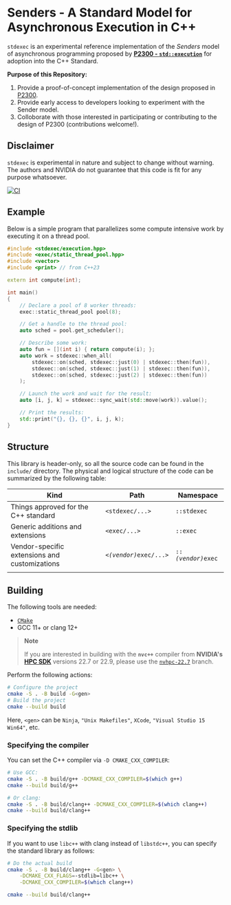 # Senders - A Standard Model for Asynchronous Execution in C++

`stdexec` is an experimental reference implementation of the _Senders_ model of asynchronous programming proposed by [**P2300 - `std::execution`**](http://wg21.link/p2300) for adoption into the C++ Standard.

**Purpose of this Repository:** 
1. Provide a proof-of-concept implementation of the design proposed in [P2300](http://wg21.link/p2300).
2. Provide early access to developers looking to experiment with the Sender model.
3. Colloborate with those interested in participating or contributing to the design of P2300 (contributions welcome!).

## Disclaimer

`stdexec` is experimental in nature and subject to change without warning. 
The authors and NVIDIA do not guarantee that this code is fit for any purpose whatsoever.

[![CI](https://github.com/NVIDIA/stdexec/workflows/CI/badge.svg)](https://github.com/NVIDIA/stdexec/actions)

## Example

Below is a simple program that parallelizes some compute intensive work by executing it on a thread pool.

```c++
#include <stdexec/execution.hpp>
#include <exec/static_thread_pool.hpp>
#include <vector>
#include <print> // from C++23

extern int compute(int);

int main()
{
    // Declare a pool of 8 worker threads:
    exec::static_thread_pool pool(8);

    // Get a handle to the thread pool:
    auto sched = pool.get_scheduler();

    // Describe some work:
    auto fun = [](int i) { return compute(i); };
    auto work = stdexec::when_all(
        stdexec::on(sched, stdexec::just(0) | stdexec::then(fun)),
        stdexec::on(sched, stdexec::just(1) | stdexec::then(fun)),
        stdexec::on(sched, stdexec::just(2) | stdexec::then(fun))
    );

    // Launch the work and wait for the result:
    auto [i, j, k] = stdexec::sync_wait(std::move(work)).value();

    // Print the results:
    std::print("{}, {}, {}", i, j, k);
}
```

## Structure

This library is header-only, so all the source code can be found in the `include/` directory. The physical and logical structure of the code can be summarized by the following table:

| Kind | Path | Namespace |
|------|------|-----------|
| Things approved for the C++ standard | `<stdexec/...>` | `::stdexec` |
| Generic additions and extensions | `<exec/...>` | `::exec` |
| Vendor-specific extensions and customizations | <code>&lt;<i>(vendor)</i>exec/...&gt;</code> | <code>::<i>(vendor)</i>exec</code> |
| | |

## Building

The following tools are needed:

* [`CMake`](https://cmake.org/)
* GCC 11+ or clang 12+

> **Note**
>
> If you are interested in building with the <strong>`nvc++`</strong> compiler
> from <strong>NVIDIA's [HPC SDK](https://developer.nvidia.com/hpc-sdk)</strong>
> versions 22.7 or 22.9, please use the
> [`nvhpc-22.7`](https://github.com/NVIDIA/stdexec/tree/nvhpc-22.7) branch.

Perform the following actions:

```bash
# Configure the project
cmake -S . -B build -G<gen>
# Build the project
cmake --build build
```

Here, `<gen>` can be `Ninja`, `"Unix Makefiles"`, `XCode`, `"Visual Studio 15 Win64"`, etc.

### Specifying the compiler

You can set the C++ compiler via `-D CMAKE_CXX_COMPILER`:

```bash
# Use GCC:
cmake -S . -B build/g++ -DCMAKE_CXX_COMPILER=$(which g++)
cmake --build build/g++

# Or clang:
cmake -S . -B build/clang++ -DCMAKE_CXX_COMPILER=$(which clang++)
cmake --build build/clang++
```

### Specifying the stdlib

If you want to use `libc++` with clang instead of `libstdc++`, you can specify the standard library as follows:

```bash
# Do the actual build
cmake -S . -B build/clang++ -G<gen> \
    -DCMAKE_CXX_FLAGS=-stdlib=libc++ \
    -DCMAKE_CXX_COMPILER=$(which clang++)

cmake --build build/clang++
```
